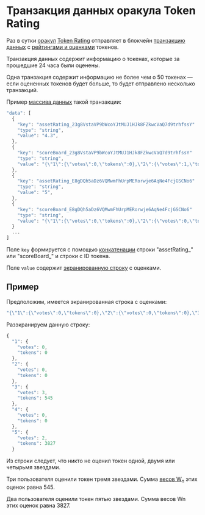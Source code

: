 # Транзакция данных оракула Token Rating

Раз в сутки [оракул](/waves-oracles/oracle.md) [Token Rating](https://oracles.wavesexplorer.com/oracle/3P2eDV4pWJGmPjLGLrW4dsMA53te4gzkwnH) отправляет в блокчейн [транзакцию данных](/blockchain/transaction-type/data-transaction.md) с [рейтингами и оценками](/waves-token-rating/rating-formula.md) токенов.

Транзакция данных содержит информацию о токенах, которые за прошедшие 24 часа были оценены.

Одна транзакция содержит информацию не более чем о 50 токенах — если оцененных токенов будет больше, то будет отправлено несколько транзакций.

Пример [массива данных](/blockchain/transaction-type/data-transaction.md) такой транзакции:

``` js
"data": [
  {
    "key": "assetRating_23g8VstaVP9bWcoYJtMUJ1HJk8FZkwcVaQ7d9trhfssY"
    "type": "string",
    "value": "4.3",
  },
  {
    "key": "scoreBoard_23g8VstaVP9bWcoYJtMUJ1HJk8FZkwcVaQ7d9trhfssY"
    "type": "string",
    "value": "{\"1\":{\"votes\":0,\"tokens\":0},\"2\":{\"votes\":1,\"tokens\":322},\"3\":{\"votes\":0,\"tokens\":0},\"4\":{\"votes\":0,\"tokens\":0},\"5\":{\"votes\":1,\"tokens\":1120}}",
  },
  {
    "key": "assetRating_E8gDQh5aDz6VQMwmFhUrpMERorwje6AqNe4FcjGSCNo6"
    "type": "string",
    "value": "5",
  },
  {
    "key": "scoreBoard_E8gDQh5aDz6VQMwmFhUrpMERorwje6AqNe4FcjGSCNo6"
    "type": "string",
    "value": "{\"1\":{\"votes\":0,\"tokens\":0},\"2\":{\"votes\":0,\"tokens\":0},\"3\":{\"votes\":0,\"tokens\":0},\"4\":{\"votes\":0,\"tokens\":0},\"5\":{\"votes\":1,\"tokens\":2827}}",
  }
  ...
]
```

Поле `key` формируется с помощью [конкатенации](https://ru.wikipedia.org/wiki/Конкатенация) строки "assetRating\_" или "scoreBoard\_" и строки с ID токена.

Поле `value` содержит [экранированную строку](https://ru.wikipedia.org/wiki/Экранирование_символов) с оценками.

## Пример

Предположим, имеется экранированная строка с оценками:

 ``` js
 "{\"1\":{\"votes\":0,\"tokens\":0},\"2\":{\"votes\":0,\"tokens\":0},\"3\":{\"votes\":3,\"tokens\":545},\"4\":{\"votes\":0,\"tokens\":0},\"5\":{\"votes\":2,\"tokens\":3827}}"
 ```

Разэкранируем данную строку:

``` js
{
  "1": {
    "votes": 0,
    "tokens": 0
  },
  "2": {
    "votes": 0,
    "tokens": 0
  },
  "3": {
    "votes": 3,
    "tokens": 545
  },
  "4": {
    "votes": 0,
    "tokens": 0
  },
  "5": {
    "votes": 2,
    "tokens": 3827
  }
```

Из строки следует, что никто не оценил токен одной, двумя или четырьмя звездами.

Три пользователя оценили токен тремя звездами. Сумма [весов W<sub>n</sub>](/waves-token-rating/rating-formula.md) этих оценок равна 545.

Два пользователя оценили токен пятью звездами. Сумма весов Wn этих оценок равна 3827.
